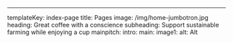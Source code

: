 ---

templateKey: index-page
title: Pages
image: /img/home-jumbotron.jpg
heading: Great coffee with a conscience
subheading: Support sustainable farming while enjoying a cup
mainpitch:
intro:
main:
image1:
alt: Alt
